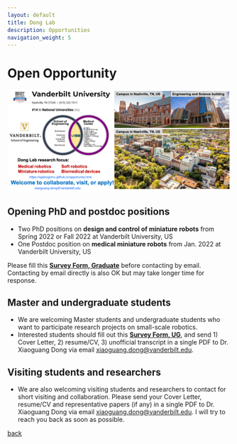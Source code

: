 ```yaml
---
layout: default
title: Dong Lab
description: Opportunities
navigation_weight: 5
---
```


# Open Opportunity
![openning](vanderbilt_ad.png) 


## Opening PhD and postdoc positions

* Two PhD positions on **design and control of miniature robots** from Spring 2022 or Fall 2022 at Vanderbilt University, US
* One Postdoc position on **medical miniature robots** from Jan. 2022 at Vanderbilt University, US

Please fill this [**Survey Form, Graduate**](https://docs.google.com/forms/d/e/1FAIpQLSfHxOarv0WCRFLQf2-qiZ47PMJ33DmV-W7FU_k-cy49gkAPXQ/viewform?usp=pp_url) before contacting by email. Contacting by email directly is also OK but may take longer time for response.

## Master and undergraduate students
* We are welcoming Master students and undergraduate students who want to participate research projects on small-scale robotics.
* Interested students should fill out this [**Survey Form, UG**](https://docs.google.com/forms/d/e/1FAIpQLSe2EBawLWodwvhSVkE6H3pPZ1ykWamfqRoaWUs9abMELxiLdA/viewform?usp=pp_url), and send 1) Cover Letter, 2) resume/CV, 3) unofficial transcript in a single PDF to Dr. Xiaoguang Dong via email xiaoguang.dong@vanderbilt.edu. 


## Visiting students and researchers
* We are also welcoming visiting students and researchers to contact for short visiting and collaboration.
Please send your Cover Letter, resume/CV and representative papers (if any) in a single PDF to Dr. Xiaoguang Dong via email xiaoguang.dong@vanderbilt.edu. I will try to reach you back as soon as possible.

[back](./)
